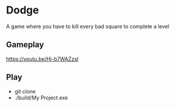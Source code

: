 # Dodge
A game where you have to kill every bad square to complete a level

## Gameplay
https://youtu.be/Hj-b7WAZzsI

## Play
- git clone
- ./build/My Project.exe
